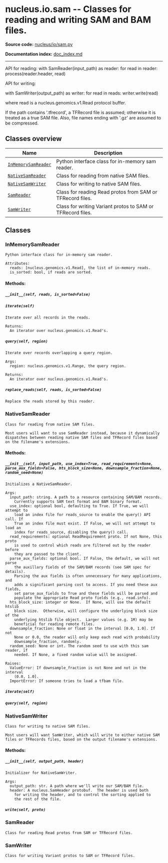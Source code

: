 # nucleus.io.sam -- Classes for reading and writing SAM and BAM files.
**Source code:** [nucleus/io/sam.py](https://github.com/google/nucleus/tree/master/nucleus/io/sam.py)

**Documentation index:** [doc_index.md](../../doc_index.md)

---
API for reading:
  with SamReader(input_path) as reader:
    for read in reader:
      process(reader.header, read)

API for writing:

  with SamWriter(output_path) as writer:
    for read in reads:
      writer.write(read)

where read is a nucleus.genomics.v1.Read protocol buffer.

If the path contains '.tfrecord', a TFRecord file is assumed; otherwise
it is treated as a true SAM file.  Also, file names ending with '.gz'
are assumed to be compressed.

## Classes overview
Name | Description
-----|------------
[`InMemorySamReader`](#inmemorysamreader) | Python interface class for in-memory sam reader.
[`NativeSamReader`](#nativesamreader) | Class for reading from native SAM files.
[`NativeSamWriter`](#nativesamwriter) | Class for writing to native SAM files.
[`SamReader`](#samreader) | Class for reading Read protos from SAM or TFRecord files.
[`SamWriter`](#samwriter) | Class for writing Variant protos to SAM or TFRecord files.

## Classes
### InMemorySamReader
```
Python interface class for in-memory sam reader.

Attributes:
  reads: [nucleus.genomics.v1.Read], the list of in-memory reads.
  is_sorted: bool, if reads are sorted.
```

#### Methods:
<a name="__init__"></a>
##### `__init__(self, reads, is_sorted=False)`


<a name="iterate"></a>
##### `iterate(self)`
```
Iterate over all records in the reads.

Returns:
  An iterator over nucleus.genomics.v1.Read's.
```

<a name="query"></a>
##### `query(self, region)`
```
Iterate over records overlapping a query region.

Args:
  region: nucleus.genomics.v1.Range, the query region.

Returns:
  An iterator over nucleus.genomics.v1.Read's.
```

<a name="replace_reads"></a>
##### `replace_reads(self, reads, is_sorted=False)`
```
Replace the reads stored by this reader.
```

### NativeSamReader
```
Class for reading from native SAM files.

Most users will want to use SamReader instead, because it dynamically
dispatches between reading native SAM files and TFRecord files based
on the filename's extensions.
```

#### Methods:
<a name="__init__"></a>
##### `__init__(self, input_path, use_index=True, read_requirements=None, parse_aux_fields=False, hts_block_size=None, downsample_fraction=None, random_seed=None)`
```
Initializes a NativeSamReader.

Args:
  input_path: string. A path to a resource containing SAM/BAM records.
    Currently supports SAM text format and BAM binary format.
  use_index: optional bool, defaulting to True. If True, we will attempt to
    load an index file for reads_source to enable the query() API call. If
    True an index file must exist. If False, we will not attempt to load an
    index for reads_source, disabling the query() call.
  read_requirements: optional ReadRequirement proto. If not None, this proto
    is used to control which reads are filtered out by the reader before
    they are passed to the client.
  parse_aux_fields: optional bool. If False, the default, we will not parse
    the auxillary fields of the SAM/BAM records (see SAM spec for details).
    Parsing the aux fields is often unnecessary for many applications, and
    adds a significant parsing cost to access. If you need these aux fields,
    set parse_aux_fields to True and these fields will be parsed and
    populate the appropriate Read proto fields (e.g., read.info).
  hts_block_size: integer or None.  If None, will use the default htslib
    block size.  Otherwise, will configure the underlying block size of the
    underlying htslib file object.  Larger values (e.g. 1M) may be
    beneficial for reading remote files.
  downsample_fraction: None or float in the interval [0.0, 1.0]. If not
    None or 0.0, the reader will only keep each read with probability
    downsample_fraction, randomly.
  random_seed: None or int. The random seed to use with this sam reader, if
    needed. If None, a fixed random value will be assigned.

Raises:
  ValueError: If downsample_fraction is not None and not in the interval
    (0.0, 1.0].
  ImportError: If someone tries to load a tfbam file.
```

<a name="iterate"></a>
##### `iterate(self)`


<a name="query"></a>
##### `query(self, region)`


### NativeSamWriter
```
Class for writing to native SAM files.

Most users will want SamWriter, which will write to either native SAM
files or TFRecords files, based on the output filename's extensions.
```

#### Methods:
<a name="__init__"></a>
##### `__init__(self, output_path, header)`
```
Initializer for NativeSamWriter.

Args:
  output_path: str. A path where we'll write our SAM/BAM file.
  header: A nucleus.SamHeader protobuf.  The header is used both
    for writing the header, and to control the sorting applied to
    the rest of the file.
```

<a name="write"></a>
##### `write(self, proto)`


### SamReader
```
Class for reading Read protos from SAM or TFRecord files.
```

### SamWriter
```
Class for writing Variant protos to SAM or TFRecord files.
```

